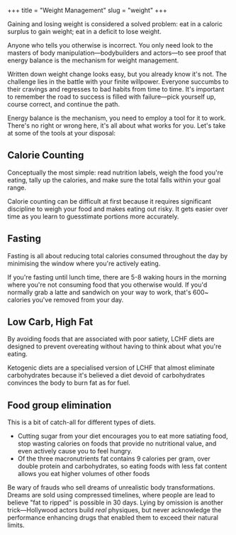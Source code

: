 +++
title = "Weight Management"
slug = "weight"
+++

Gaining and losing weight is considered a solved problem: eat in a caloric surplus to gain weight; eat in a deficit to lose weight.

Anyone who tells you otherwise is incorrect. You only need look to the masters of body manipulation—bodybuilders and actors—to see proof that energy balance is the mechanism for weight management.

Written down weight change looks easy, but you already know it's not. The challenge lies in the battle with your finite willpower. Everyone succumbs to their cravings and regresses to bad habits from time to time. It's important to remember the road to success is filled with failure—pick yourself up, course correct, and continue the path.

Energy balance is the mechanism, you need to employ a tool for it to work. There's no right or wrong here, it's all about what works for you. Let's take at some of the tools at your disposal:

## Calorie Counting
Conceptually the most simple: read nutrition labels, weigh the food you're eating, tally up the calories, and make sure the total falls within your goal range.

Calorie counting can be difficult at first because it requires significant discipline to weigh your food and makes eating out risky. It gets easier over time as you learn to guesstimate portions more accurately.

## Fasting
Fasting is all about reducing total calories consumed throughout the day by minimising the window where you're actively eating.

If you're fasting until lunch time, there are 5-8 waking hours in the morning where you're not consuming food that you otherwise would. If you'd normally grab a latte and sandwich on your way to work, that's 600~ calories you've removed from your day.

## Low Carb, High Fat
By avoiding foods that are associated with poor satiety, LCHF diets are designed to prevent overeating without having to think about what you're eating.

Ketogenic diets are a specialised version of LCHF that almost eliminate carbohydrates because it's believed a diet devoid of carbohydrates convinces the body to burn fat as for fuel.

## Food group elimination
This is a bit of catch-all for different types of diets.

- Cutting sugar from your diet encourages you to eat more satiating food, stop wasting calories on foods that provide no nutritional value, and even actively cause you to feel hungry.
- Of the three macronutrients fat contains 9 calories per gram, over double protein and carbohydrates, so eating foods with less fat content allows you eat higher volumes of other foods

Be wary of frauds who sell dreams of unrealistic body transformations. Dreams are sold using compressed timelines, where people are lead to believe "fat to ripped" is possible in 30 days. Lying by omission is another trick—Hollywood actors build _real_ physiques, but never acknowledge the performance enhancing drugs that enabled them to exceed their natural limits.
